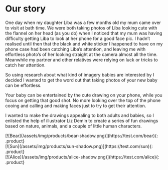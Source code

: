 # Our story

One day when my daughter Liba was a few months old my mum came over to visit at bath time. We were both taking photos of Liba looking cute with the flannel on her head (as you do) when I noticed that my mum was having difficulty getting Liba to look at her phone for a good face pic. I hadn’t realised until then that the black and white sticker I happened to have on my phone case had been catching Liba’s attention, and leaving me with effortless photo’s of her looking straight at the camera almost all the time. Meanwhile my partner and other relatives were relying on luck or tricks to catch her attention.

So using research about what kind of imagery babies are interested by I decided I wanted to get the word out that taking photos of your new baby can be effortless.

Your baby can be entertained by the cute drawing on your phone, while you focus on getting that good shot. No more looking over the top of the phone cooing and calling and making faces just to try to get their attention.

I wanted to make the drawings appealing to both adults and babies, so I enlisted the help of illustrator Liz Demin to create a series of fun drawings based on nature, animals, and a couple of little human characters.

<div markdown="1" class="products">
    <div markdown="1" class="product-holder 3-md-up">
        [![Bear](/assets/img/products/bear-shadow.png)](https://test.com/bear){: .product}
    </div>
    <div markdown="1" class="product-holder 3-md-up">
        [![Sun](/assets/img/products/sun-shadow.png)](https://test.com/sun){: .product}
    </div>
    <div markdown="1" class="product-holder 3-md-up">
        [![Alice](/assets/img/products/alice-shadow.png)](https://test.com/alice){: .product}
    </div>
</div>